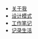 - [关于我](/README.md)
- [设计模式](/java/designPattern.md)
- [工作笔记](/java/work.md)
- [记录生活](/word/word.md)
